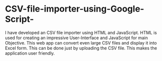 # CSV-file-importer-using-Google-Script-
I have developed an CSV file importer using HTML and JavaScript. HTML is used for creating an impressive User-Interface and JavaScript for main Objective. This web app can convert even large CSV files and display it into Excel form. This can be done just by uploading the CSV file. This makes the application user friendly.
